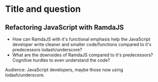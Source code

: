 # Title and question

## Refactoring JavaScript with RamdaJS

- How can RamdaJS with it's functional emphasis help the JavaScript developer write cleaner and smaller code/functions compared to it's predecessors lodash/underscore? 
- What are the downsides of RamdaJS compared to it's predecessors? Cognitive hurdles to even understand the code? 

Audience: JavaScript developers, maybe those now using lodash/underscore. 
